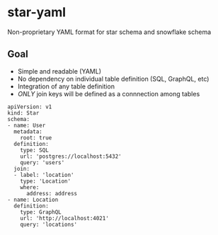 # star-yaml
Non-proprietary YAML format for star schema and snowflake schema

## Goal

- Simple and readable (YAML)
- No dependency on individual table definition (SQL, GraphQL, etc)
- Integration of any table definition
- *ONLY* join keys will be defined as a connnection among tables

```
apiVersion: v1
kind: Star
schema:
- name: User
  metadata:
    root: true
  definition:
    type: SQL
    url: 'postgres://localhost:5432'
    query: 'users'
  join:
  - label: 'location'
    type: 'Location'
    where:
      address: address
- name: Location
  definition:
    type: GraphQL
    url: 'http://localhost:4021'
    query: 'locations'
```
